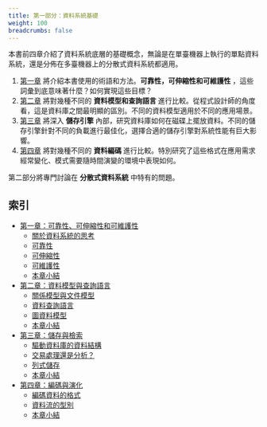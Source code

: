 ```yaml
---
title: 第一部分：資料系統基礎
weight: 100
breadcrumbs: false
---
```


本書前四章介紹了資料系統底層的基礎概念，無論是在單臺機器上執行的單點資料系統，還是分佈在多臺機器上的分散式資料系統都適用。

1. [第一章](./ch1) 將介紹本書使用的術語和方法。**可靠性，可伸縮性和可維護性** ，這些詞彙到底意味著什麼？如何實現這些目標？
2. [第二章](./ch2) 將對幾種不同的 **資料模型和查詢語言** 進行比較。從程式設計師的角度看，這是資料庫之間最明顯的區別。不同的資料模型適用於不同的應用場景。
3. [第三章](./ch3) 將深入 **儲存引擎** 內部，研究資料庫如何在磁碟上擺放資料。不同的儲存引擎針對不同的負載進行最佳化，選擇合適的儲存引擎對系統性能有巨大影響。
4. [第四章](./ch4) 將對幾種不同的 **資料編碼** 進行比較。特別研究了這些格式在應用需求經常變化、模式需要隨時間演變的環境中表現如何。

第二部分將專門討論在 **分散式資料系統** 中特有的問題。


## 索引

* [第一章：可靠性、可伸縮性和可維護性](./ch1)
    * [關於資料系統的思考](./ch1#關於資料系統的思考)
    * [可靠性](./ch1#可靠性)
    * [可伸縮性](./ch1#可伸縮性)
    * [可維護性](./ch1#可維護性)
    * [本章小結](./ch1#本章小結)
* [第二章：資料模型與查詢語言](./ch2)
    * [關係模型與文件模型](./ch2#關係模型與文件模型)
    * [資料查詢語言](./ch2#資料查詢語言)
    * [圖資料模型](./ch2#圖資料模型)
    * [本章小結](./ch2#本章小結)
* [第三章：儲存與檢索](./ch3)
    * [驅動資料庫的資料結構](./ch3#驅動資料庫的資料結構)
    * [交易處理還是分析？](./ch3#交易處理還是分析)
    * [列式儲存](./ch3#列式儲存)
    * [本章小結](./ch3#本章小結)
* [第四章：編碼與演化](./ch4)
    * [編碼資料的格式](./ch4#編碼資料的格式)
    * [資料流的型別](./ch4#資料流的型別)
    * [本章小結](./ch4#本章小結)